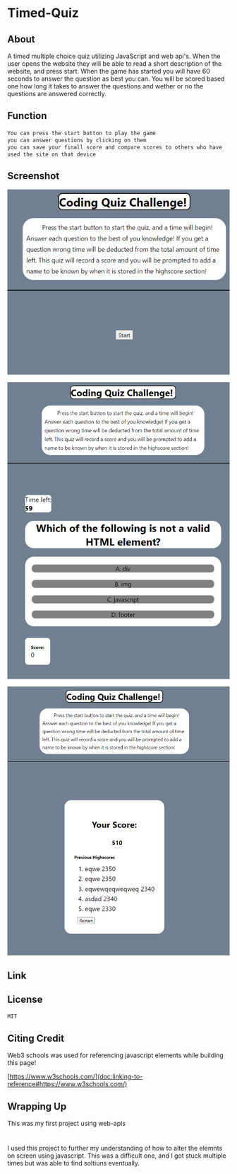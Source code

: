 # Timed-Quiz

## About

A timed multiple choice quiz utilizing JavaScript and web api's. When the user opens the website they will be able to read a short description of the website, and press start. When the game has started you will have 60 seconds to answer the question as best you can. You will be scored based one how long it takes to answer the questions and wether or no the questions are answered correctly.

## Function  

    You can press the start button to play the game
    you can answer questions by clicking on them 
    you can save your finall score and compare scores to others who have used the site on that device

## Screenshot

![alt = "A screenshot of the start menu"](assets/screenshots/screenshot_1.png)

![alt = "A screenshot of a question"](assets/screenshots/screenshot_2.png)

![alt = "a screenshot of the scored board"](assets/screenshots/screenshot_3.png)

## Link

## License

    MIT

## Citing Credit

Web3 schools was used for referencing javascript elements while building this page!

 [https://www.w3schools.com/](doc:linking-to-reference#https://www.w3schools.com/)

## Wrapping Up 

This was my first project using web-apis

#

I used this project to further my understanding of how to alter the elemnts on screen using javascript. This was a difficult one, and I got stuck multiple times but was able to find soltiuns eventually. 
